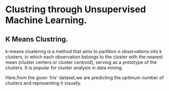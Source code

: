 # Clustring through Unsupervised Machine Learning.
## K Means Clustring.
k-means clustering is a method that aims to partition n observations into k clusters, in which each observation belongs to the cluster with the nearest mean (cluster       centers or cluster centroid), serving as a prototype of the clusters. It is popular for cluster analysis in data mining.

Here,from the given 'Iris' dataset,we are predicting the optimum number of clusters and representing it visually.

